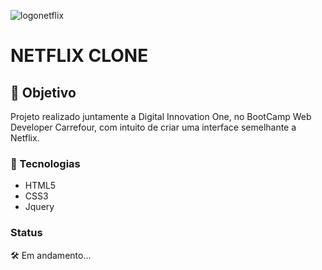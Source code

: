 ![logonetflix](https://user-images.githubusercontent.com/94574940/163896669-ac90ab4f-0bda-4071-99aa-bfa947540296.png)

# NETFLIX CLONE 
##  🎯 Objetivo
Projeto realizado juntamente a Digital Innovation One, no BootCamp Web Developer Carrefour, com intuito de criar uma interface semelhante a Netflix. 
### 🚀 Tecnologias
- HTML5
- CSS3
- Jquery
### Status
🛠 Em andamento...
